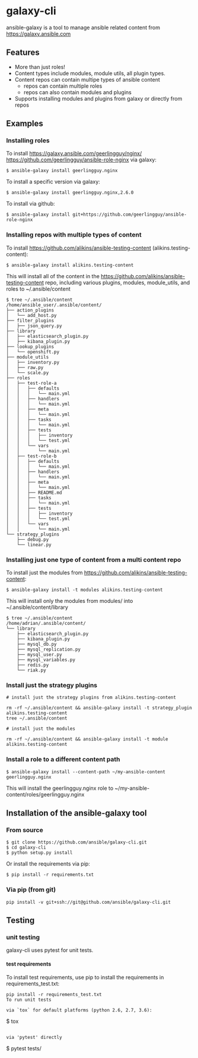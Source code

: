 # galaxy-cli

ansible-galaxy is a tool to manage ansible related content from https://galaxy.ansible.com

## Features

- More than just roles!
- Content types include modules, module utils, all plugin types.
- Content repos can contain multipe types of ansible content
  - repos can contain multiple roles
  - repos can also contain modules and plugins
- Supports installing modules and plugins from galaxy or directly from repos

## Examples

### Installing roles

To install https://galaxy.ansible.com/geerlingguy/nginx/ https://github.com/geerlingguy/ansible-role-nginx via galaxy:

```
$ ansible-galaxy install geerlingguy.nginx
```

To install a specific version via galaxy:

```
$ ansible-galaxy install geerlingguy.nginx,2.6.0
```

To install via github:

```
$ ansible-galaxy install git+https://github.com/geerlingguy/ansible-role-nginx
```

### Installing repos with multiple types of content

To install https://github.com/alikins/ansible-testing-content (alikins.testing-content):

```
$ ansible-galaxy install alikins.testing-content
```

This will install all of the content in the https://github.com/alikins/ansible-testing-content
repo, including various plugins, modules, module_utils, and roles to ~/.ansible/content

```
$ tree ~/.ansible/content
/home/ansible_user/.ansible/content/
├── action_plugins
│   └── add_host.py
├── filter_plugins
│   ├── json_query.py
├── library
│   ├── elasticsearch_plugin.py
│   ├── kibana_plugin.py
├── lookup_plugins
│   └── openshift.py
├── module_utils
│   ├── inventory.py
│   ├── raw.py
│   └── scale.py
├── roles
│   ├── test-role-a
│   │   ├── defaults
│   │   │   └── main.yml
│   │   ├── handlers
│   │   │   └── main.yml
│   │   ├── meta
│   │   │   └── main.yml
│   │   ├── tasks
│   │   │   └── main.yml
│   │   ├── tests
│   │   │   ├── inventory
│   │   │   └── test.yml
│   │   └── vars
│   │       └── main.yml
│   ├── test-role-b
│   │   ├── defaults
│   │   │   └── main.yml
│   │   ├── handlers
│   │   │   └── main.yml
│   │   ├── meta
│   │   │   └── main.yml
│   │   ├── README.md
│   │   ├── tasks
│   │   │   └── main.yml
│   │   ├── tests
│   │   │   ├── inventory
│   │   │   └── test.yml
│   │   └── vars
│   │       └── main.yml
└── strategy_plugins
    ├── debug.py
    └── linear.py
```

### Installing just one type of content from a multi content repo

To install just the modules from https://github.com/alikins/ansible-testing-content:

```
$ ansible-galaxy install -t modules alikins.testing-content
```

This will install only the modules from modules/ into ~/.ansible/content/library

```
$ tree ~/.ansible/content
/home/adrian/.ansible/content/
└── library
    ├── elasticsearch_plugin.py
    ├── kibana_plugin.py
    ├── mysql_db.py
    ├── mysql_replication.py
    ├── mysql_user.py
    ├── mysql_variables.py
    ├── redis.py
    └── riak.py

```

### Install just the strategy plugins

``` shell
# install just the strategy plugins from alikins.testing-content

rm -rf ~/.ansible/content && ansible-galaxy install -t strategy_plugin alikins.testing-content
tree ~/.ansible/content

# install just the modules

rm -rf ~/.ansible/content && ansible-galaxy install -t module alikins.testing-content
```

### Install a role to a different content path

```
$ ansible-galaxy install --content-path ~/my-ansible-content geerlingguy.nginx
```

This will install the geerlingguy.nginx role to ~/my-ansible-content/roles/geerlingguy.nginx

## Installation of the ansible-galaxy tool

### From source

```
$ git clone https://github.com/ansible/galaxy-cli.git
$ cd galaxy-cli
$ python setup.py install
```

Or install the requirements via pip:

```
$ pip install -r requirements.txt
```

### Via pip (from git)
```
pip install -v git+ssh://git@github.com/ansible/galaxy-cli.git
```

## Testing

### unit testing

galaxy-cli uses pytest for unit tests.

#### test requirements

To install test requirements, use pip to install the requirements in requirements_test.txt:

```
pip install -r requirements_test.txt
To run unit tests

via `tox` for default platforms (python 2.6, 2.7, 3.6):

```
$ tox
```

via 'pytest' directly

```
$ pytest tests/
```
